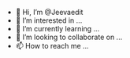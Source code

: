 - 👋 Hi, I’m @Jeevaedit
- 👀 I’m interested in ...
- 🌱 I’m currently learning ...
- 💞️ I’m looking to collaborate on ...
- 📫 How to reach me ...

<!---
Jeevaedit/Jeevaedit is a ✨ special ✨ repository because its `README.md` (this file) appears on your GitHub profile.
You can click the Preview link to take a look at your changes.
--->
